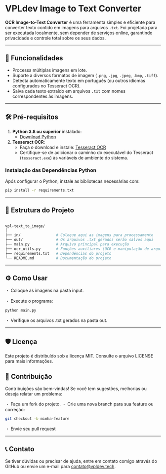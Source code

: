 # VPLdev Image to Text Converter

**OCR Image-to-Text Converter** é uma ferramenta simples e eficiente para converter texto contido em imagens para arquivos `.txt`. Foi projetada para ser executada localmente, sem depender de serviços online, garantindo privacidade e controle total sobre os seus dados.

---

## 🚀 **Funcionalidades**
- Processa múltiplas imagens em lote.
- Suporte a diversos formatos de imagem (`.png`, `.jpg`, `.jpeg`, `.bmp`, `.tiff`).
- Detecta automaticamente texto em português (ou outros idiomas configurados no Tesseract OCR).
- Salva cada texto extraído em arquivos `.txt` com nomes correspondentes às imagens.

---

## 🛠️ **Pré-requisitos**
1. **Python 3.8 ou superior** instalado:
   - [Download Python](https://www.python.org/downloads/)
2. **Tesseract OCR**:
   - Faça o download e instale: [Tesseract OCR](https://github.com/UB-Mannheim/tesseract/wiki)
   - Certifique-se de adicionar o caminho do executável do Tesseract (`tesseract.exe`) às variáveis de ambiente do sistema.

### **Instalação das Dependências Python**
Após configurar o Python, instale as bibliotecas necessárias com:
```bash
pip install -r requirements.txt
```

---

## 📂 **Estrutura do Projeto**
```bash

vpl-text_to_image/
│
├── in/                # Coloque aqui as imagens para processamento
├── out/               # Os arquivos .txt gerados serão salvos aqui
├── main.py            # Arquivo principal para execução
├── ocr_utils.py       # Funções auxiliares (OCR e manipulação de arquivos)
├── requirements.txt   # Dependências do projeto
└── README.md          # Documentação do projeto
```
---

## ⚙️ **Como Usar**
・ Coloque as imagens na pasta input.

・ Execute o programa:
```bash
python main.py
```
・ Verifique os arquivos .txt gerados na pasta out.

---

## 🛡️ **Licença**
Este projeto é distribuído sob a licença MIT. Consulte o arquivo LICENSE para mais informações.

## 🤝 **Contribuição**
Contribuições são bem-vindas! Se você tem sugestões, melhorias ou deseja relatar um problema:

・ Faça um fork do projeto.
・ Crie uma nova branch para sua feature ou correção:
```bash
git checkout -b minha-feature
```
・ Envie seu pull request

---
## 📞 **Contato**
Se tiver dúvidas ou precisar de ajuda, entre em contato comigo através do GitHub ou envie um e-mail para contato@vpldev.tech.
